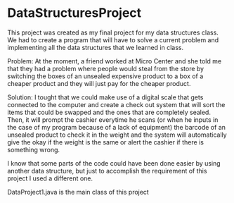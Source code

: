 # DataStructuresProject

This project was created as my final project for my data structures class. We had to create a program that will have to solve a current problem and implementing all the data structures that we learned in class.

Problem: At the moment, a friend worked at Micro Center and she told me that they had a problem where people would steal from the store by switching the boxes of an unsealed expensive product to a box of a cheaper product and they will just pay for the cheaper product.

Solution: I tought that we could make use of a digital scale that gets connected to the computer and create a check out system that will sort the items that could be swapped and the ones that are completely sealed. Then, it will prompt the cashier everytime he scans (or when he inputs in the case of my program because of a lack of equipment) the barcode of an unsealed product to check it in the weight and the system will automatically give the okay if the weight is the same or alert the cashier if there is something wrong.

I know that some parts of the code could have been done easier by using another data structure, but just to accomplish the requirement of this project I used a different one. 

DataProject1.java is the main class of this project
